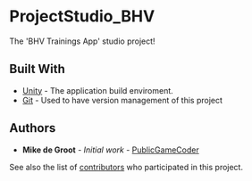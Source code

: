 # ProjectStudio_BHV

The 'BHV Trainings App' studio project!

## Built With

* [Unity](https://unity3d.com/) - The application build enviroment.
* [Git](https://git-scm.com/) - Used to have version management of this project

## Authors

* **Mike de Groot** - *Initial work* - [PublicGameCoder](https://github.com/PublicGameCoder)

See also the list of [contributors](https://github.com/PublicGameCoder/ProjectStudio) who participated in this project.

